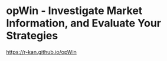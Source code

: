 # opWin - Investigate Market Information, and Evaluate Your Strategies  
<a href="https://r-kan.github.io/opWin" target="_blank">https://r-kan.github.io/opWin</a>
